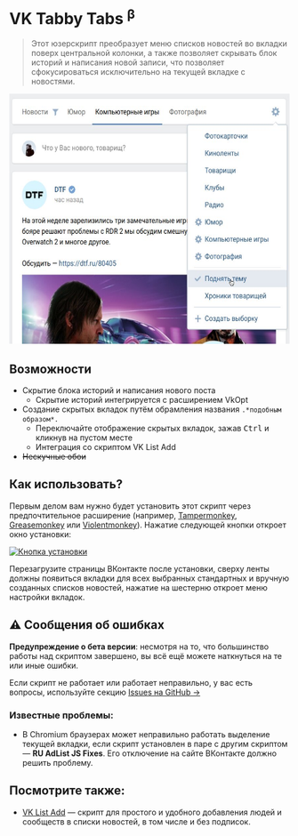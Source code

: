 <h1>VK Tabby Tabs <sup><b>β</b></sup></h1>

> Этот юзерскрипт преобразует меню списков новостей во вкладки поверх центральной колонки, а также позволяет скрывать блок историй и написания новой записи, что позволяет сфокусироваться исключительно на текущей вкладке с новостями.

<p align="center">
    <img src="examples/tabby_tabs.ru.jpg" alt="Скриншот с вкладками" height="450px">
</p>

## Возможности

- Скрытие блока историй и написания нового поста
  - Скрытие историй интегрируется с расширением VkOpt
- Создание скрытых вкладок путём обрамления названия `.*подобным образом*.`
  - Переключайте отображение скрытых вкладок, зажав <kbd>Ctrl</kbd> и кликнув на пустом месте
  - Интеграция со скриптом VK List Add
- ~~Нескучные обои~~

## Как использовать?

Первым делом вам нужно будет установить этот скрипт через предпочтительное расширение (например, [Tampermonkey](https://www.tampermonkey.net/), [Greasemonkey](https://www.greasespot.net/) или [Violentmonkey](https://violentmonkey.github.io/)). Нажатие следующей кнопки откроет окно установки:

[![Кнопка установки](https://img.shields.io/badge/VK%20Tabby%20Tabs-%D0%A3%D1%81%D1%82%D0%B0%D0%BD%D0%BE%D0%B2%D0%B8%D1%82%D1%8C-brightgreen)](https://github.com/Sasha-Sorokin/vk_tabbytabs/raw/master/vk_tabbytabs.user.js)

Перезагрузите страницы ВКонтакте после установки, сверху ленты должны появиться вкладки для всех выбранных стандартных и вручную созданных списков новостей, нажатие на шестерню откроет меню настройки вкладок.

## ⚠️ Сообщения об ошибках

**Предупреждение о бета версии**: несмотря на то, что большинство работы над скриптом завершено, вы всё ещё можете наткнуться на те или иные ошибки.

Если скрипт не работает или работает неправильно, у вас есть вопросы, используйте секцию [Issues на GitHub →](https://github.com/Sasha-Sorokin/vk_tabbytabs/issues)

### Известные проблемы:

- В Chromium браузерах может неправильно работать выделение текущей вкладки, если скрипт установлен в паре с другим скриптом — **RU AdList JS Fixes**. Его отключение на сайте ВКонтакте должно решить проблему.

## Посмотрите также:

- [VK List Add](https://github.com/Sasha-Sorokin/vklistadd) — скрипт для простого и удобного добавления людей и сообществ в списки новостей, в том числе и без подписок.